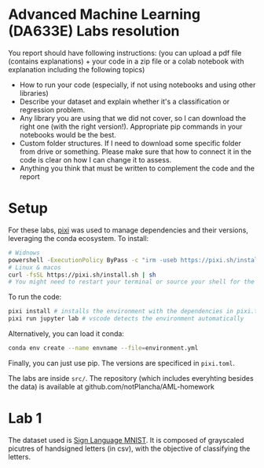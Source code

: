 # Advanced Machine Learning (DA633E) Labs resolution

You report should have following instructions: (you can upload a pdf file (contains explanations) + your code in a zip file or a colab notebook with explanation including the following topics)

- How to run your code (especially, if not using notebooks and using other libraries)
- Describe your dataset and explain whether it's a classification or regression problem.
- Any library you are using that we did not cover, so I can download the right one (with the right version!). Appropriate pip commands in your notebooks would be the best.
- Custom folder structures. If I need to download some specific folder from drive or something. Please make sure that how to connect it in the code is clear on how I can change it to assess.
- Anything you think that must be written to complement the code and the report

# Setup

For these labs, [pixi](pixi.sh) was used to manage dependencies and their versions, leveraging the conda ecosystem. To install:

```bash
# Widnows
powershell -ExecutionPolicy ByPass -c "irm -useb https://pixi.sh/install.ps1 | iex" 
# Linux & macos
curl -fsSL https://pixi.sh/install.sh | sh
# You might need to restart your terminal or source your shell for the changes to take effect.
```

To run the code:

```sh
pixi install # installs the environment with the dependencies in pixi.toml
pixi run jupyter lab # vscode detects the environment automatically 
```

Alternatively, you can load it conda:

```sh
conda env create --name envname --file=environment.yml
```

Finally, you can just use pip. The versions are specificed in `pixi.toml`.

The labs are inside `src/`. The repository (which includes everyhting besides the data) is available at github.com/notPlancha/AML-homework

# Lab 1

The dataset used is [Sign Language MNIST](https://www.kaggle.com/datasets/datamunge/sign-language-mnist). It is composed of grayscaled picutres of handsigned letters (in csv), with the objective of classifying the letters.